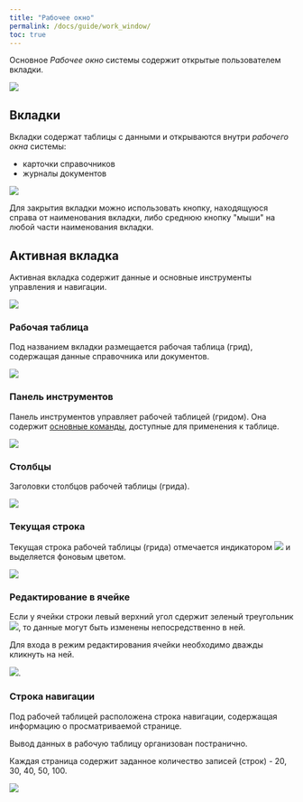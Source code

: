 ```yaml
---
title: "Рабочее окно"
permalink: /docs/guide/work_window/
toc: true
---
```


Основное *Рабочее окно* системы содержит открытые пользователем вкладки.

![](../../images/arctl_work_window.png)

## Вкладки
Вкладки содержат таблицы с данными и открываются внутри *рабочего окна* системы:
-   карточки справочников
-   журналы документов

![](../../images/arctl_work_window_tab.png)

Для закрытия вкладки можно использовать кнопку,
находящуюся справа от наименования вкладки, либо среднюю кнопку "мыши" на
любой части наименования вкладки.

## Активная вкладка
Активная вкладка содержит данные и основные инструменты управления и навигации.

![](../../images/arctl_work_window_tab_activ.png)

### Рабочая таблица
Под названием вкладки размещается рабочая таблица (грид), содержащая
данные справочника или документов.

![](../../images/arctl_work_window_grid.png)

### Панель инструментов
Панель инструментов управляет рабочей таблицей (гридом).
Она содержит [основные команды](https://docs.arctl.ru/docs/guide/grid/#%D0%BF%D0%B0%D0%BD%D0%B5%D0%BB%D1%8C-%D0%B8%D0%BD%D1%81%D1%82%D1%80%D1%83%D0%BC%D0%B5%D0%BD%D1%82%D0%BE%D0%B2), доступные для применения к таблице.

![](../../images/arctl_work_window_panel.png)

### Столбцы
Заголовки столбцов рабочей таблицы (грида).

![](../../images/arctl_work_window_columns.png)

### Текущая строка
Текущая строка рабочей таблицы (грида) отмечается индикатором
![](../../images/grid_tools/rowindicator.png) и выделяется фоновым цветом.

![](../../images/arctl_work_window_current_record.png)

### Редактирование в ячейке
Если у ячейки строки левый верхний угол сдержит зеленый треугольник
![](../../images/grid_tools/cell_editable.png),
то данные могут быть изменены непосредственно в ней.

Для входа в режим редактирования ячейки необходимо дважды кликнуть на ней.

![](../../images/arctl_work_window_cell_edit.png).

### Строка навигации
Под рабочей таблицей расположена строка навигации, содержащая информацию
о просматриваемой странице.

Вывод данных в рабочую таблицу организован постранично.

Каждая страница содержит заданное количество записей (строк) - 20, 30, 40, 50, 100.

![](../../images/arctl_work_window_nav.png)
